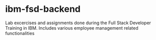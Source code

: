 # ibm-fsd-backend
Lab excercises and assignments done during the Full Stack Developer Training in IBM. Includes various employee management related functionalities

